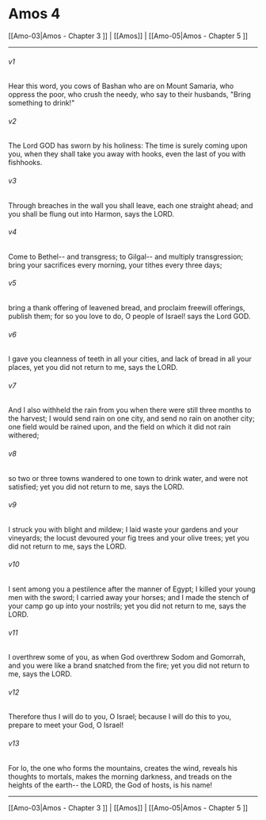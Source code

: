 # Amos 4

[[Amo-03|Amos - Chapter 3 ]] | [[Amos]] | [[Amo-05|Amos - Chapter 5 ]]
***

###### v1
Hear this word, you cows of Bashan who are on Mount Samaria, who oppress the poor, who crush the needy, who say to their husbands, "Bring something to drink!"
###### v2
The Lord GOD has sworn by his holiness: The time is surely coming upon you, when they shall take you away with hooks, even the last of you with fishhooks.
###### v3
Through breaches in the wall you shall leave, each one straight ahead; and you shall be flung out into Harmon, says the LORD.
###### v4
Come to Bethel-- and transgress; to Gilgal-- and multiply transgression; bring your sacrifices every morning, your tithes every three days;
###### v5
bring a thank offering of leavened bread, and proclaim freewill offerings, publish them; for so you love to do, O people of Israel! says the Lord GOD.
###### v6
I gave you cleanness of teeth in all your cities, and lack of bread in all your places, yet you did not return to me, says the LORD.
###### v7
And I also withheld the rain from you when there were still three months to the harvest; I would send rain on one city, and send no rain on another city; one field would be rained upon, and the field on which it did not rain withered;
###### v8
so two or three towns wandered to one town to drink water, and were not satisfied; yet you did not return to me, says the LORD.
###### v9
I struck you with blight and mildew; I laid waste your gardens and your vineyards; the locust devoured your fig trees and your olive trees; yet you did not return to me, says the LORD.
###### v10
I sent among you a pestilence after the manner of Egypt; I killed your young men with the sword; I carried away your horses; and I made the stench of your camp go up into your nostrils; yet you did not return to me, says the LORD.
###### v11
I overthrew some of you, as when God overthrew Sodom and Gomorrah, and you were like a brand snatched from the fire; yet you did not return to me, says the LORD.
###### v12
Therefore thus I will do to you, O Israel; because I will do this to you, prepare to meet your God, O Israel!
###### v13
For lo, the one who forms the mountains, creates the wind, reveals his thoughts to mortals, makes the morning darkness, and treads on the heights of the earth-- the LORD, the God of hosts, is his name!

***

[[Amo-03|Amos - Chapter 3 ]] | [[Amos]] | [[Amo-05|Amos - Chapter 5 ]]
